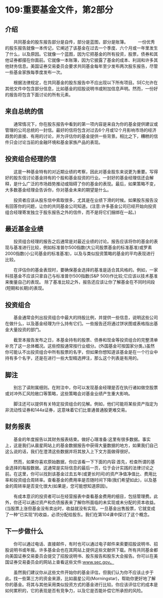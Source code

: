 # 109:重要基金文件，第2部分
## 介绍
　　共同基金的股东报告部分是自传，部分是蓝图，部分是账簿。
　　一份优秀的股东报告就像一本传记，它阐述了该基金在过去一个季度、六个月或一年里发生了什么，以及原因。它就像一个蓝图，因为它把基金的所有投资，股票，债券和其他证券都摆在你面前。它就像一本账簿，因为它披露了基金的成本、利润和许多其他财务信息。美国证券交易委员会要求共同基金每年至少发布两次股东报告，尽管一些基金家族每季度发布一次。

　　根据法律规定，在共同基金的股东报告中不应出现以下所有项目。SEC允许在其他文件中包含部分信息，比如基金的招股说明书或附加信息声明。然而，一份好的报告将包含下面讨论的所有元素。

## 来自总统的信

　　通常情况下，你在股东报告中看到的第一项内容是来自为你的基金提供建议或管理的公司总统的一封信。最好的信将包含对过去6个月或12个月影响市场的经济趋势的直接、有用的讨论，并为评估你的基金提供一些背景。相比之下，糟糕的信件只会讨论当前的金融环境和基金家族产品的表现。

## 投资组合经理的信

　　这是一种基金特有的对近期业绩的考察，因此对基金股东来说更为重要。写得好的股东信讨论基金持有的个股和基金投资的行业。一封好的基金经理信还会解释，是什么广泛的市场趋势推动或阻碍了你的基金的表现。最后，如果策略不变，大多数基金经理会告诉你，你对基金未来的期望是什么。

　　投资者应该从股东信中索取很多，尤其是在业绩下滑的时候。如果股东报告没有回答你的问题，让你的共同基金公司知道。(注意:许多基金公司已经开始向投资组合经理寄发独立于股东报告之外的信件，而不是将它们捆绑在一起。)

## 最近基金业绩

　　投资组合经理的报告之后通常是对最近业绩的讨论。报告应该将你的基金的表现与基准进行比较，例如标准普尔500指数(大公司股票基金的标准基准)或罗素2000指数(小公司基金的标准基准)，以及与类似投资策略的基金的平均表现进行比较。

　　在评估你的基金表现时，要确保基金选择的基准是适合其风格的。例如，一家科技基金不应该只拿自己与标准普尔500指数(S&P 500)作比较;它应该以技术基准来衡量自己的表现。
除了基准比较之外，报告还应该让你了解基金在不同时间段(短期和长期)的表现。

## 投资组合

　　基金通常会列出投资组合中最大的持股比例，并提供一些信息，说明这些公司在做什么，以及基金经理为什么持有它们。一些报告还将通过饼状图或表格指出基金大量投资的部门。

　　截至本报告发布之日，本基金持有的股票、债券和现金等投资组合的完整清单补充了这一总体概况。这些控股通常按行业细分。(外国基金可按国家分类。)虽然你可能认不出投资组合中所有股票的名字，但如果你想知道该基金是在一个行业中持有多个名字，还是在进行一些大型精选押注，那么这个列表是有用的。

## 脚注

　　别忘了读附属细则。在附注中，你可以发现基金经理是否在执行诸如做空股票或对冲外汇风险敞口等策略，这些策略会对基金业绩产生重大影响。

　　脚注还可以提供有关特定投资组合的见解。例如，他们可能将某些资产指定为非流动性证券和144a证券，这意味着它们比普通普通股更难交易。

## 财务报表

　　基金的年度报告以其财务报表结束。做好心理准备:这里有很多数据。事实上，这是我们从晨星网站上的基金数据报告中获得大量数据的地方，如果我们自己这么说的话，我们在澄清这些数据并将其放入上下文方面做得很好。

　　然而，如果你喜欢原始数据，你应该看一下下面的内容:首先，检查所谓的基金选择的每股数据。这通常是实际信息的最后一页，位于会计实践的法律讨论之前。在这里，你可以找到该基金过去五年(或更长时间)的资产净值净值比、费用比率和投资组合周转率。查看基金的费用率是否随时间下降(我们希望如此)，以及基金的周转率是否变化很大(如果是，您可能想知道原因)。

　　有成本意识的投资者可以在经营报表中查看基金费用的细目，包括管理费。此外，你还可以通过资产和负债报表来了解你所面临的未实现或未分配的资本收益。(当股票上涨但基金没有卖出时，收益就没有实现。一旦基金出售股票，它就变成了一种“已实现”的收益，必须分配给股东。我们在第104课中探讨了这个概念。

## 下一步做什么

　　你可以通过电话、直接邮件，有时也可以通过电子邮件来索要招股说明书、招股说明书或年报。许多基金会也在其网站上提供这些文献供下载。所有共同基金都向美国证券交易委员会提交了招股说明书、股东报告和股东大会报告。你可以在美国证券交易委员会的网站上查看这些文件:www.sec.gov。

　　虽然我们建议你从这些文件开始你的基金评估，但我们认为你不应该止步于此。找一些第三方的资金来源，比如晨星公司(Morningstar)，帮助你更好地了解你的基金。将其与其他采用类似投资方式的基金进行比较。你应该评估它的成本是如何累积的，它的表现是否有竞争力，以及它是否能补偿它所承担的风险。
